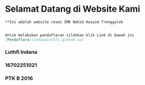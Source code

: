 # Selamat Datang di Website Kami


```markdown
**Ini adalah website resmi SMK Wahid Hasyim Trenggalek


Untuk melakukan pendaftaran silahkan klik Link di bawah ini
[Pendaftara](indanaluthfi.github.io)
```


### Luthfi Indana
### 16702251021
### PTK B 2016
